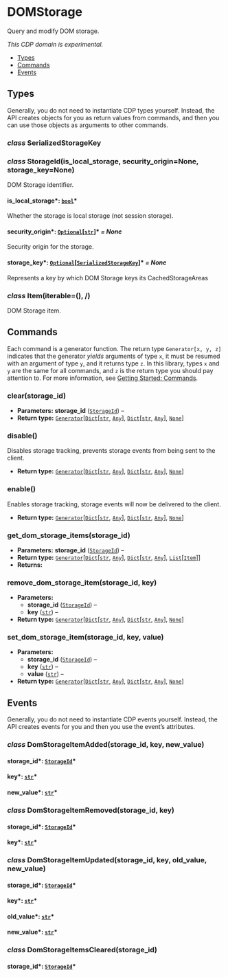# DOMStorage

Query and modify DOM storage.

*This CDP domain is experimental.*

<a id="module-nodriver.cdp.dom_storage"></a>
* [Types]()
* [Commands]()
* [Events]()

## Types

Generally, you do not need to instantiate CDP types
yourself. Instead, the API creates objects for you as return
values from commands, and then you can use those objects as
arguments to other commands.

### *class* SerializedStorageKey

### *class* StorageId(is_local_storage, security_origin=None, storage_key=None)

DOM Storage identifier.

#### is_local_storage*: [`bool`](https://docs.python.org/3/library/functions.html#bool)*

Whether the storage is local storage (not session storage).

#### security_origin*: [`Optional`](https://docs.python.org/3/library/typing.html#typing.Optional)[[`str`](https://docs.python.org/3/library/stdtypes.html#str)]* *= None*

Security origin for the storage.

#### storage_key*: [`Optional`](https://docs.python.org/3/library/typing.html#typing.Optional)[[`SerializedStorageKey`](#nodriver.cdp.dom_storage.SerializedStorageKey)]* *= None*

Represents a key by which DOM Storage keys its CachedStorageAreas

### *class* Item(iterable=(), /)

DOM Storage item.

## Commands

Each command is a generator function. The return
type `Generator[x, y, z]` indicates that the generator
*yields* arguments of type `x`, it must be resumed with
an argument of type `y`, and it returns type `z`. In
this library, types `x` and `y` are the same for all
commands, and `z` is the return type you should pay attention
to. For more information, see
[Getting Started: Commands](../../readme.md#getting-started-commands).

### clear(storage_id)

* **Parameters:**
  **storage_id** ([`StorageId`](#nodriver.cdp.dom_storage.StorageId)) – 
* **Return type:**
  [`Generator`](https://docs.python.org/3/library/typing.html#typing.Generator)[[`Dict`](https://docs.python.org/3/library/typing.html#typing.Dict)[[`str`](https://docs.python.org/3/library/stdtypes.html#str), [`Any`](https://docs.python.org/3/library/typing.html#typing.Any)], [`Dict`](https://docs.python.org/3/library/typing.html#typing.Dict)[[`str`](https://docs.python.org/3/library/stdtypes.html#str), [`Any`](https://docs.python.org/3/library/typing.html#typing.Any)], [`None`](https://docs.python.org/3/library/constants.html#None)]

### disable()

Disables storage tracking, prevents storage events from being sent to the client.

* **Return type:**
  [`Generator`](https://docs.python.org/3/library/typing.html#typing.Generator)[[`Dict`](https://docs.python.org/3/library/typing.html#typing.Dict)[[`str`](https://docs.python.org/3/library/stdtypes.html#str), [`Any`](https://docs.python.org/3/library/typing.html#typing.Any)], [`Dict`](https://docs.python.org/3/library/typing.html#typing.Dict)[[`str`](https://docs.python.org/3/library/stdtypes.html#str), [`Any`](https://docs.python.org/3/library/typing.html#typing.Any)], [`None`](https://docs.python.org/3/library/constants.html#None)]

### enable()

Enables storage tracking, storage events will now be delivered to the client.

* **Return type:**
  [`Generator`](https://docs.python.org/3/library/typing.html#typing.Generator)[[`Dict`](https://docs.python.org/3/library/typing.html#typing.Dict)[[`str`](https://docs.python.org/3/library/stdtypes.html#str), [`Any`](https://docs.python.org/3/library/typing.html#typing.Any)], [`Dict`](https://docs.python.org/3/library/typing.html#typing.Dict)[[`str`](https://docs.python.org/3/library/stdtypes.html#str), [`Any`](https://docs.python.org/3/library/typing.html#typing.Any)], [`None`](https://docs.python.org/3/library/constants.html#None)]

### get_dom_storage_items(storage_id)

* **Parameters:**
  **storage_id** ([`StorageId`](#nodriver.cdp.dom_storage.StorageId)) – 
* **Return type:**
  [`Generator`](https://docs.python.org/3/library/typing.html#typing.Generator)[[`Dict`](https://docs.python.org/3/library/typing.html#typing.Dict)[[`str`](https://docs.python.org/3/library/stdtypes.html#str), [`Any`](https://docs.python.org/3/library/typing.html#typing.Any)], [`Dict`](https://docs.python.org/3/library/typing.html#typing.Dict)[[`str`](https://docs.python.org/3/library/stdtypes.html#str), [`Any`](https://docs.python.org/3/library/typing.html#typing.Any)], [`List`](https://docs.python.org/3/library/typing.html#typing.List)[[`Item`](#nodriver.cdp.dom_storage.Item)]]
* **Returns:**

### remove_dom_storage_item(storage_id, key)

* **Parameters:**
  * **storage_id** ([`StorageId`](#nodriver.cdp.dom_storage.StorageId)) – 
  * **key** ([`str`](https://docs.python.org/3/library/stdtypes.html#str)) – 
* **Return type:**
  [`Generator`](https://docs.python.org/3/library/typing.html#typing.Generator)[[`Dict`](https://docs.python.org/3/library/typing.html#typing.Dict)[[`str`](https://docs.python.org/3/library/stdtypes.html#str), [`Any`](https://docs.python.org/3/library/typing.html#typing.Any)], [`Dict`](https://docs.python.org/3/library/typing.html#typing.Dict)[[`str`](https://docs.python.org/3/library/stdtypes.html#str), [`Any`](https://docs.python.org/3/library/typing.html#typing.Any)], [`None`](https://docs.python.org/3/library/constants.html#None)]

### set_dom_storage_item(storage_id, key, value)

* **Parameters:**
  * **storage_id** ([`StorageId`](#nodriver.cdp.dom_storage.StorageId)) – 
  * **key** ([`str`](https://docs.python.org/3/library/stdtypes.html#str)) – 
  * **value** ([`str`](https://docs.python.org/3/library/stdtypes.html#str)) – 
* **Return type:**
  [`Generator`](https://docs.python.org/3/library/typing.html#typing.Generator)[[`Dict`](https://docs.python.org/3/library/typing.html#typing.Dict)[[`str`](https://docs.python.org/3/library/stdtypes.html#str), [`Any`](https://docs.python.org/3/library/typing.html#typing.Any)], [`Dict`](https://docs.python.org/3/library/typing.html#typing.Dict)[[`str`](https://docs.python.org/3/library/stdtypes.html#str), [`Any`](https://docs.python.org/3/library/typing.html#typing.Any)], [`None`](https://docs.python.org/3/library/constants.html#None)]

## Events

Generally, you do not need to instantiate CDP events
yourself. Instead, the API creates events for you and then
you use the event’s attributes.

### *class* DomStorageItemAdded(storage_id, key, new_value)

#### storage_id*: [`StorageId`](#nodriver.cdp.dom_storage.StorageId)*

#### key*: [`str`](https://docs.python.org/3/library/stdtypes.html#str)*

#### new_value*: [`str`](https://docs.python.org/3/library/stdtypes.html#str)*

### *class* DomStorageItemRemoved(storage_id, key)

#### storage_id*: [`StorageId`](#nodriver.cdp.dom_storage.StorageId)*

#### key*: [`str`](https://docs.python.org/3/library/stdtypes.html#str)*

### *class* DomStorageItemUpdated(storage_id, key, old_value, new_value)

#### storage_id*: [`StorageId`](#nodriver.cdp.dom_storage.StorageId)*

#### key*: [`str`](https://docs.python.org/3/library/stdtypes.html#str)*

#### old_value*: [`str`](https://docs.python.org/3/library/stdtypes.html#str)*

#### new_value*: [`str`](https://docs.python.org/3/library/stdtypes.html#str)*

### *class* DomStorageItemsCleared(storage_id)

#### storage_id*: [`StorageId`](#nodriver.cdp.dom_storage.StorageId)*
